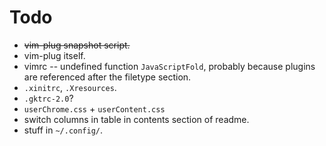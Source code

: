 # Todo

- ~~vim-plug snapshot script.~~
- vim-plug itself.
- vimrc -- undefined function `JavaScriptFold`, probably because plugins are
  referenced after the filetype section.
- `.xinitrc`, `.Xresources`.
- `.gktrc-2.0`?
- `userChrome.css` + `userContent.css`
- switch columns in table in contents section of readme.
- stuff in `~/.config/`.

